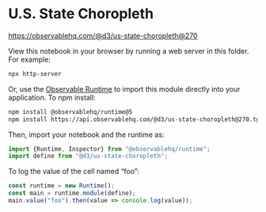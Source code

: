 # U.S. State Choropleth

https://observablehq.com/@d3/us-state-choropleth@270

View this notebook in your browser by running a web server in this folder. For
example:

~~~sh
npx http-server
~~~

Or, use the [Observable Runtime](https://github.com/observablehq/runtime) to
import this module directly into your application. To npm install:

~~~sh
npm install @observablehq/runtime@5
npm install https://api.observablehq.com/@d3/us-state-choropleth@270.tgz?v=3
~~~

Then, import your notebook and the runtime as:

~~~js
import {Runtime, Inspector} from "@observablehq/runtime";
import define from "@d3/us-state-choropleth";
~~~

To log the value of the cell named “foo”:

~~~js
const runtime = new Runtime();
const main = runtime.module(define);
main.value("foo").then(value => console.log(value));
~~~
